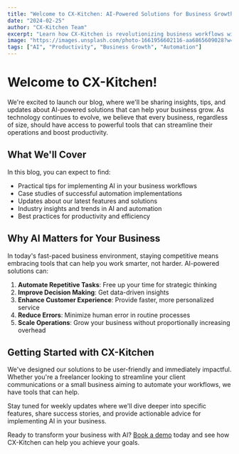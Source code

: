 ```yaml
---
title: "Welcome to CX-Kitchen: AI-Powered Solutions for Business Growth"
date: "2024-02-25"
author: "CX-Kitchen Team"
excerpt: "Learn how CX-Kitchen is revolutionizing business workflows with AI-powered solutions for freelancers and small businesses."
image: "https://images.unsplash.com/photo-1661956602116-aa6865609028?w=800&auto=format&fit=crop&q=60"
tags: ["AI", "Productivity", "Business Growth", "Automation"]
---
```


# Welcome to CX-Kitchen!

We're excited to launch our blog, where we'll be sharing insights, tips, and updates about AI-powered solutions that can help your business grow. As technology continues to evolve, we believe that every business, regardless of size, should have access to powerful tools that can streamline their operations and boost productivity.

## What We'll Cover

In this blog, you can expect to find:

- Practical tips for implementing AI in your business workflows
- Case studies of successful automation implementations
- Updates about our latest features and solutions
- Industry insights and trends in AI and automation
- Best practices for productivity and efficiency

## Why AI Matters for Your Business

In today's fast-paced business environment, staying competitive means embracing tools that can help you work smarter, not harder. AI-powered solutions can:

1. **Automate Repetitive Tasks**: Free up your time for strategic thinking
2. **Improve Decision Making**: Get data-driven insights
3. **Enhance Customer Experience**: Provide faster, more personalized service
4. **Reduce Errors**: Minimize human error in routine processes
5. **Scale Operations**: Grow your business without proportionally increasing overhead

## Getting Started with CX-Kitchen

We've designed our solutions to be user-friendly and immediately impactful. Whether you're a freelancer looking to streamline your client communications or a small business aiming to automate your workflows, we have tools that can help.

Stay tuned for weekly updates where we'll dive deeper into specific features, share success stories, and provide actionable advice for implementing AI in your business.

Ready to transform your business with AI? [Book a demo](/contact) today and see how CX-Kitchen can help you achieve your goals. 